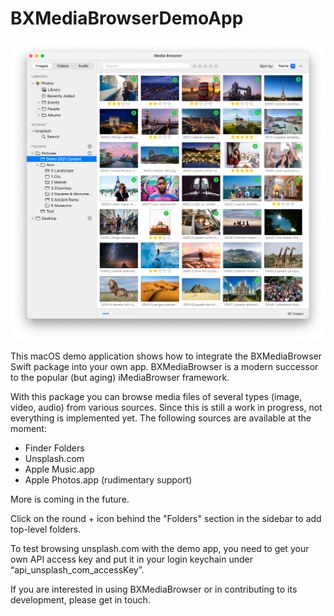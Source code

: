 # BXMediaBrowserDemoApp

![Demo App Window](/docs/demo-app.png)

This macOS demo application shows how to integrate the BXMediaBrowser Swift package into your own app. BXMediaBrowser is a modern successor to the popular (but aging) iMediaBrowser framework. 

With this package you can browse media files of several types (image, video, audio) from various sources. Since this is still a work in progress, not everything is implemented yet. The following sources are available at the moment:

- Finder Folders
- Unsplash.com
- Apple Music.app
- Apple Photos.app (rudimentary support)

More is coming in the future.

Click on the round + icon behind the "Folders" section in the sidebar to add top-level folders.

To test browsing unsplash.com with the demo app, you need to get your own API access key and put it in your login keychain under “api_unsplash_com_accessKey”.

If you are interested in using BXMediaBrowser or in contributing to its development, please get in touch. 
